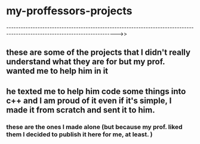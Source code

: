 # my-proffessors-projects
---------------------------------------------------------------------------------------------------------------------------->>
## these are some of the projects that I didn't really understand what they are for but my prof. wanted me to help him in it
## he texted me to help him code some things into c++ and I am proud of it even if it's simple, I made it from scratch and sent it to him.
### these are the ones I made alone (but because my prof. liked them I decided to publish it here for me, at least. )
